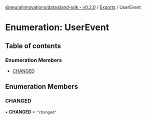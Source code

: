 [@neuralinnovations/dataisland-sdk - v0.2.0](../../README.md) / [Exports](../modules.md) / UserEvent

# Enumeration: UserEvent

## Table of contents

### Enumeration Members

- [CHANGED](UserEvent.md#changed)

## Enumeration Members

### CHANGED

• **CHANGED** = ``"changed"``
